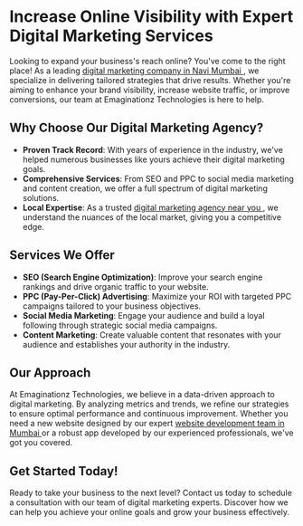 # Increase Online Visibility with Expert Digital Marketing Services

Looking to expand your business's reach online? You've come to the right place! As a leading <a href="https://(https://www.emaginationz.net/)" target="_blank"> digital marketing company in Navi Mumbai </a>, we specialize in delivering tailored strategies that drive results. Whether you're aiming to enhance your brand visibility, increase website traffic, or improve conversions, our team at Emaginationz Technologies is here to help.

## Why Choose Our Digital Marketing Agency?

- **Proven Track Record**: With years of experience in the industry, we've helped numerous businesses like yours achieve their digital marketing goals.
- **Comprehensive Services**: From SEO and PPC to social media marketing and content creation, we offer a full spectrum of digital marketing solutions.
- **Local Expertise**: As a trusted <a href="https://(https://www.emaginationz.net/)" target="_blank"> digital marketing agency near you </a>, we understand the nuances of the local market, giving you a competitive edge.

## Services We Offer

- **SEO (Search Engine Optimization)**: Improve your search engine rankings and drive organic traffic to your website.
- **PPC (Pay-Per-Click) Advertising**: Maximize your ROI with targeted PPC campaigns tailored to your business objectives.
- **Social Media Marketing**: Engage your audience and build a loyal following through strategic social media campaigns.
- **Content Marketing**: Create valuable content that resonates with your audience and establishes your authority in the industry.

## Our Approach

At Emaginationz Technologies, we believe in a data-driven approach to digital marketing. By analyzing metrics and trends, we refine our strategies to ensure optimal performance and continuous improvement. Whether you need a new website designed by our expert <a href="https://www.emaginationz.net/)" target="_blank"> website development team in Mumbai </a> or a robust app developed by our experienced professionals, we've got you covered.

## Get Started Today!

Ready to take your business to the next level? Contact us today to schedule a consultation with our team of digital marketing experts. Discover how we can help you achieve your online goals and grow your business effectively.
